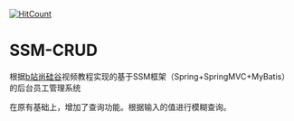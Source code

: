 [![HitCount](http://hits.dwyl.com/saika952/SSM-CRUD.svg)](http://hits.dwyl.com/saika952/SSM-CRUD)

# SSM-CRUD

根据[b站尚硅谷](https://www.bilibili.com/video/BV17W411g7zP)视频教程实现的基于SSM框架（Spring+SpringMVC+MyBatis）的后台员工管理系统

在原有基础上，增加了查询功能。根据输入的值进行模糊查询。

